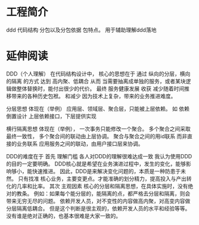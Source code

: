 # 工程简介
  ddd 代码结构 分包以及分包依据 包特点。 用于辅助理解ddd落地

# 延伸阅读

  DDD（个人理解）
  在代码结构设计中， 核心的思想在于 
  通过 纵向的分层，横向的隔离 的方式
  达到 高内聚、低耦合
  从而 当需要抽离成单独的服务，或者某块逻辑做整体替换时，能付出很少的代价。
  最终 服务健康发展 
  收获 减少随着时间推移带来的各种历史包袱。 和减少 因为技术上复杂，带来的业务推进难度。 
  
  分层思想 体现在（举例） 
  应用层、领域层、聚合层，只能被上层依赖。
  如 依赖倒置设计 上层依赖接口，下层提供实现
  
  横行隔离思想 体现在（举例），
  一次事务只能修改一个聚合。 
  多个聚合之间采取最终一致性，
  多个聚合间的联动由上层协调。
  聚合与聚合之间的用id联系 而非直接的业务联系
  应用服务之间的联动，由用户接口层来协调。
  
  
  DDD的难度在于 
  首先 理解门槛 
    各人对DDD的理解很难达成一致
    我认为使用DDD的目的一定要明确。
    DDD核心就是希望在业务演进过程中，发生的变化，能够影响够小，能快速推进。
    因此，DDD是来解决变化问题的，本质是一种防患于未然。 
    只有找准 核心业务，主要变更点。才能准确的划分精力，提高投入与产出转化的几率和比率。
  其次 主观因素 
    核心的分层和隔离思想，在具体实施时，没有绝对的教条。
    例如：如果每个能分层的，能隔离的点，都严格去分层和隔离，则会带来无穷无尽的问题。
    依赖开发人员，对不变性的内容做高内聚，对高变内容做分层隔离低耦合。 
    但是这个判断是很主观的，依赖开发人员的水平和经验等等。没有谁是绝对正确的，也基本很难是大家一致的。
